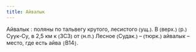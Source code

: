 ```yaml
---
title: Айвалык
---
```


Айвалык
: поляны по тальвегу крутого, лесистого ⦅ущ.⦆. В ⦅верх.⦆ ⦅р.⦆ Суук-Су, в 2,5 км к ⦅ЗСЗ⦆ от ⦅н.п.⦆ Лесное ⦅Судак.⦆ – ⦅тюрк.⦆ айвалык – место, где есть айва ⦃В14⦄.
